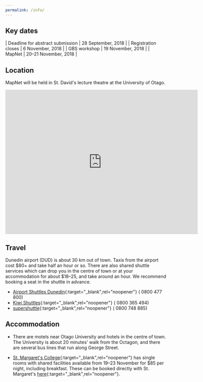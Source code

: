 ```yaml
---
permalink: /info/
---
```


<span></span>

## Key dates

| Deadline for abstract submission | 28 September, 2018 |
| Registration closes | 6 November, 2018 |
| GBS workshop | 19 November, 2018 |
| MapNet | 20–21 November, 2018 |

## Location

MapNet will be held in St. David's lecture theatre at the University of Otago.

<iframe src="https://www.google.com/maps/embed?pb=!1m18!1m12!1m3!1d2778.3931108480238!2d170.51164831632022!3d-45.86344414348154!2m3!1f0!2f0!3f0!3m2!1i1024!2i768!4f13.1!3m3!1m2!1s0xa82eac6f450fbcc3%3A0x645c3e76a79bd372!2sSt+David+Lecture+Theatre+Complex!5e0!3m2!1sen!2snz!4v1530825659251" width="600" height="450" frameborder="0" style="border:0" allowfullscreen></iframe>

## Travel

Dunedin airport (DUD) is about 30 km out of town. Taxis from the airport cost $80+ and take half an hour or so. There are also shared shuttle services which can drop you in the centre of town or at your accommodation for about $18–25, and take around an hour. We recommend booking a seat in the shuttle in advance.

- [Airport Shuttles Dunedin](https://www.airportshuttlesdunedin.co.nz/){:target="_blank",rel="noopener"} (<i class="fa fa-phone"></i> 0800 477 800)
- [Kiwi Shuttles](http://www.kiwishuttles.co.nz/){:target="_blank",rel="noopener"} (<i class="fa fa-phone"></i> 0800 365 494)
- [supershuttle](https://www.supershuttle.co.nz/){:target="_blank",rel="noopener"} (<i class="fa fa-phone"></i> 0800 748 885)

## Accommodation

- There are motels near Otago University and hotels in the centre of town. The University is about 20 minutes' walk from the Octagon, and there are several bus lines that run along George Street.
<!-- Do not display this at the moment
- Homestays?
-->
- [St. Margaret's College](https://stmargarets.college/conference/accommodation){:target="_blank",rel="noopener"} has single rooms with shared facilities available from 19–23 November for $85 per night, including breakfast. These can be booked directly with St. Margaret's [here](https://stmargarets.college/conference/accommodation/request/){:target="_blank",rel="noopener"}.
